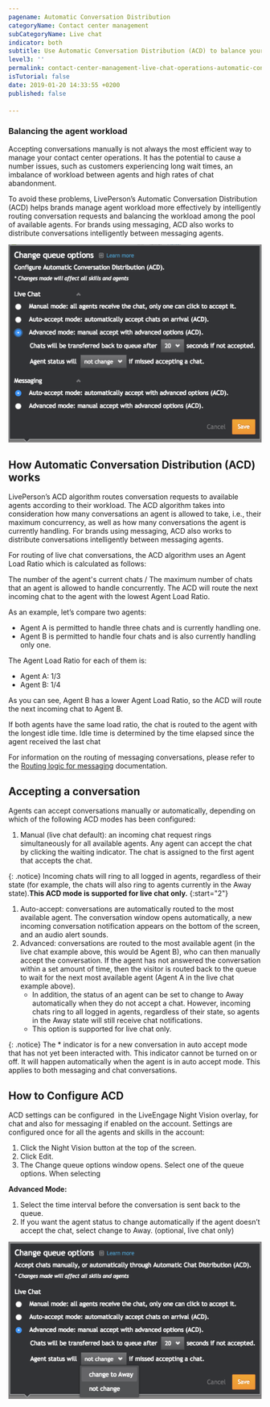 ```yaml
---
pagename: Automatic Conversation Distribution
categoryName: Contact center management
subCategoryName: Live chat
indicator: both
subtitle: Use Automatic Conversation Distribution (ACD) to balance your agents’ workload
level3: ''
permalink: contact-center-management-live-chat-operations-automatic-conversation-distribution
isTutorial: false
date: 2019-01-20 14:33:55 +0200
published: false

---
```

### Balancing the agent workload

Accepting conversations manually is not always the most efficient way to manage your contact center operations. It has the potential to cause a number issues, such as customers experiencing long wait times, an imbalance of workload between agents and high rates of chat abandonment.

To avoid these problems, LivePerson’s Automatic Conversation Distribution (ACD) helps brands manage agent workload more effectively by intelligently routing conversation requests and balancing the workload among the pool of available agents. For brands using messaging, ACD also works to distribute conversations intelligently between messaging agents.

![](/img/acd-1.png)

## How Automatic Conversation Distribution (ACD) works

LivePerson’s ACD algorithm routes conversation requests to available agents according to their workload. The ACD algorithm takes into consideration how many conversations an agent is allowed to take, i.e., their maximum concurrency, as well as how many conversations the agent is currently handling. For brands using messaging, ACD also works to distribute conversations intelligently between messaging agents.

For routing of live chat conversations, the ACD algorithm uses an Agent Load Ratio which is calculated as follows:

The number of the agent's current chats / The maximum number of chats that an agent is allowed to handle concurrently. The ACD will route the next incoming chat to the agent with the lowest Agent Load Ratio.

As an example, let’s compare two agents:

* Agent A is permitted to handle three chats and is currently handling one.
* Agent B is permitted to handle four chats and is also currently handling only one.

The Agent Load Ratio for each of them is:

* Agent A: 1/3
* Agent B: 1/4

As you can see, Agent B has a lower Agent Load Ratio, so the ACD will route the next incoming chat to Agent B.

If both agents have the same load ratio, the chat is routed to the agent with the longest idle time. Idle time is determined by the time elapsed since the agent received the last chat

For information on the routing of messaging conversations, please refer to the [Routing logic for messaging]() documentation.

## Accepting a conversation

Agents can accept conversations manually or automatically, depending on which of the following ACD modes has been configured:

1. Manual (live chat default): an incoming chat request rings simultaneously for all available agents. Any agent can accept the chat by clicking the waiting indicator. The chat is assigned to the first agent that accepts the chat.

{: .notice}
Incoming chats will ring to all logged in agents, regardless of their state (for example, the chats will also ring to agents currently in the Away state).**This ACD mode is supported for live chat only.**
{:start="2"}

1. Auto-accept: conversations are automatically routed to the most available agent. The conversation window opens automatically, a new incoming conversation notification appears on the bottom of the screen, and an audio alert sounds.
2. Advanced: conversations are routed to the most available agent (in the live chat example above, this would be Agent B), who can then manually accept the conversation. If the agent has not answered the conversation within a set amount of time, then the visitor is routed back to the queue to wait for the next most available agent (Agent A in the live chat example above).
   * In addition, the status of an agent can be set to change to Away automatically when they do not accept a chat. However, incoming chats ring to all logged in agents, regardless of their state, so agents in the Away state will still receive chat notifications.
   * This option is supported for live chat only.

{: .notice}
The * indicator is for a new conversation in auto accept mode that has not yet been interacted with. This indicator cannot be turned on or off. It will happen automatically when the agent is in auto accept mode. This applies to both messaging and chat conversations.

## How to Configure ACD

ACD settings can be configured  in the LiveEngage Night Vision overlay, for chat and also for messaging if enabled on the account. Settings are configured once for all the agents and skills in the account:

1. Click the Night Vision button at the top of the screen.
2. Click Edit.
3. The Change queue options window opens. Select one of the queue options. When selecting

**Advanced Mode:**

1. Select the time interval before the conversation is sent back to the queue.
2. If you want the agent status to change automatically if the agent doesn’t accept the chat, select change to Away. (optional, live chat only)

![](/img/acd-3.png)